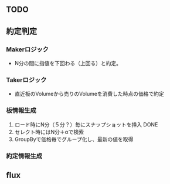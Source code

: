 



## TODO

## 約定判定


### Makerロジック
* N分の間に指値を下回わる（上回る）と約定。

### Takerロジック
* 直近板のVolumeから売りのVolumeを消費した時点の価格で約定


### 板情報生成

1) ロード時にN分（５分？）毎にスナップショットを挿入 DONE
2) セレクト時にはN分＋αで検索
3) GroupByで価格毎でグループ化し、最新の値を取得


 
 
### 約定情報生成


## flux

 



##
